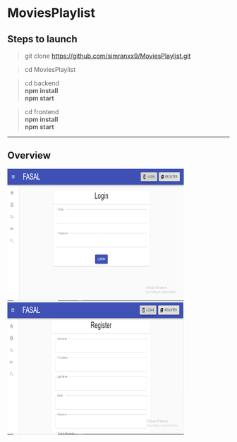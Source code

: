 # MoviesPlaylist
## Steps to launch
>  git clone https://github.com/simranxx9/MoviesPlaylist.git

>  cd MoviesPlaylist

>  cd backend<br />
    <b> npm install</b><br />
    <b> npm start</b>
 
> cd frontend<br />
    <b > npm install</b><br />
    <b> npm start</b>
---
## Overview
<img src="https://github.com/simranxx9/MoviesPlaylist/blob/master/frontend/public/img/login.PNG" alt=""  height=300 width = 400/>
<img src="https://github.com/simranxx9/MoviesPlaylist/blob/master/frontend/public/img/register.PNG" alt=""  height=300 width = 400/>

